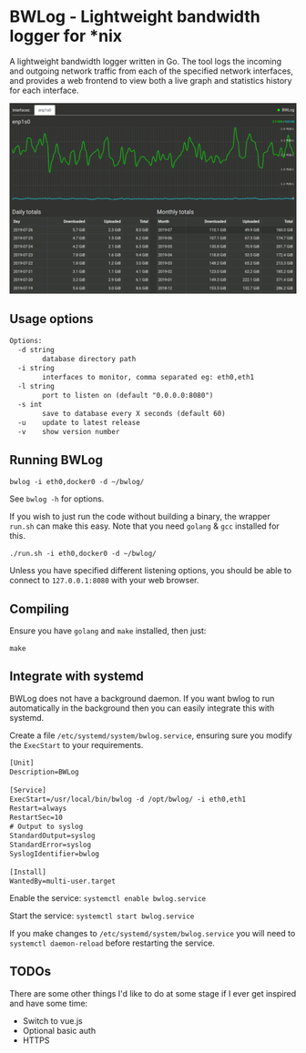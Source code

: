 # BWLog - Lightweight bandwidth logger for *nix

A lightweight bandwidth logger written in Go. The tool logs the incoming and outgoing network
traffic from each of the specified network interfaces, and provides a web frontend to view
both a live graph and statistics history for each interface.

![BWLog Screenshot](screenshot.png "BWLog Screenshot")


## Usage options

```shell
Options:
  -d string
        database directory path
  -i string
        interfaces to monitor, comma separated eg: eth0,eth1
  -l string
        port to listen on (default "0.0.0.0:8080")
  -s int
        save to database every X seconds (default 60)
  -u    update to latest release
  -v    show version number
```


## Running BWLog

```shell
bwlog -i eth0,docker0 -d ~/bwlog/
```

See `bwlog -h` for options.

If you wish to just run the code without building a binary, the wrapper `run.sh` can make this easy.
Note that you need `golang` & `gcc` installed for this.


```shell
./run.sh -i eth0,docker0 -d ~/bwlog/
```

Unless you have specified different listening options, you should be able to connect to `127.0.0.1:8080`
with your web browser.


## Compiling

Ensure you have `golang` and `make` installed, then just:

```shell
make
```


## Integrate with systemd

BWLog does not have a background daemon. If you want bwlog to run automatically in the background then you can
easily integrate this with systemd.

Create a file `/etc/systemd/system/bwlog.service`, ensuring sure you modify the  `ExecStart` to your requirements.

```
[Unit]
Description=BWLog

[Service]
ExecStart=/usr/local/bin/bwlog -d /opt/bwlog/ -i eth0,eth1
Restart=always
RestartSec=10
# Output to syslog
StandardOutput=syslog
StandardError=syslog
SyslogIdentifier=bwlog

[Install]
WantedBy=multi-user.target
```

Enable the service: `systemctl enable bwlog.service`

Start the service: `systemctl start bwlog.service`

If you make changes to `/etc/systemd/system/bwlog.service` you will need to `systemctl daemon-reload`
before restarting the service.


## TODOs

There are some other things I'd like to do at some stage if I ever get inspired and have some time:

- Switch to vue.js
- Optional basic auth
- HTTPS

